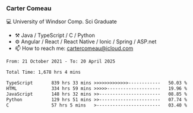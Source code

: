 ### Carter Comeau

💻 University of Windsor Comp. Sci Graduate

- ⚒️ Java / TypeScript / C / Python
- ⚙️ Angular / React / React Native / Ionic / Spring / ASP.net
- 📫 How to reach me: cartercomeau@icloud.com

<!--START_SECTION:waka-->

```txt
From: 21 October 2021 - To: 20 April 2025

Total Time: 1,678 hrs 4 mins

TypeScript       839 hrs 33 mins >>>>>>>>>>>>>------------   50.03 %
HTML             334 hrs 59 mins >>>>>--------------------   19.96 %
JavaScript       148 hrs 32 mins >>-----------------------   08.85 %
Python           129 hrs 51 mins >>-----------------------   07.74 %
C                57 hrs 5 mins   >------------------------   03.40 %
```

<!--END_SECTION:waka-->
